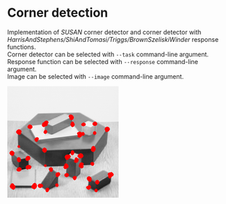 # Corner detection
Implementation of *SUSAN* corner detector and corner detector with *HarrisAndStephens/ShiAndTomasi/Triggs/BrownSzeliskiWinder* response functions.  
Corner detector can be selected with `--task` command-line argument.  
Response function can be selected with `--response` command-line argument.  
Image can be selected with `--image` command-line argument.

![alt text](https://github.com/yanagriw/computer-vision/blob/main/Corner%20detection/result.png)
